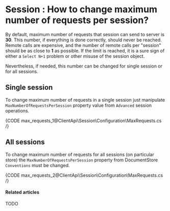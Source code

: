 # Session : How to change maximum number of requests per session?

By default, maximum number of requests that session can send to server is **30**. This number, if everything is done correctly, should never be reached. Remote calls are expensive, and the number of remote calls per "session" should be as close to **1** as possible. If the limit is reached, it is a sure sign of either a `Select N+1` problem or other misuse of the session object.

Nevertheless, if needed, this number can be changed for single session or for all sessions.

## Single session

To change maximum number of requests in a single session just manipulate `MaxNumberOfRequestsPerSession` property value from `Advanced` session operations.

{CODE max_requests_1@ClientApi\Session\Configuration\MaxRequests.cs /}

## All sessions

To change maximum number of requests for all sessions (on particular store) the `MaxNumberOfRequestsPerSession` property from DocumentStore `Conventions` must be changed.

{CODE max_requests_2@ClientApi\Session\Configuration\MaxRequests.cs /}

#### Related articles

TODO